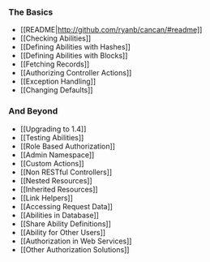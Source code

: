 ### The Basics

* [[README|http://github.com/ryanb/cancan/#readme]]
* [[Checking Abilities]]
* [[Defining Abilities with Hashes]]
* [[Defining Abilities with Blocks]]
* [[Fetching Records]]
* [[Authorizing Controller Actions]]
* [[Exception Handling]]
* [[Changing Defaults]]

### And Beyond

* [[Upgrading to 1.4]]
* [[Testing Abilities]]
* [[Role Based Authorization]]
* [[Admin Namespace]]
* [[Custom Actions]]
* [[Non RESTful Controllers]]
* [[Nested Resources]]
* [[Inherited Resources]]
* [[Link Helpers]]
* [[Accessing Request Data]]
* [[Abilities in Database]]
* [[Share Ability Definitions]]
* [[Ability for Other Users]]
* [[Authorization in Web Services]]
* [[Other Authorization Solutions]]
